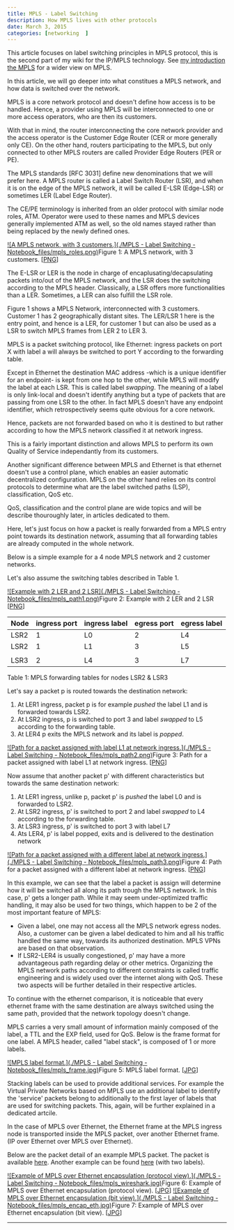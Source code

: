 ```yaml
---
title: MPLS - Label Switching
description: How MPLS lives with other protocols
date: March 3, 2015
categories: [networking  ]
---
```





This article focuses on label switching principles in MPLS protocol, this is the second part of my wiki for the IP/MPLS technology.
See [my introduction the MPLS](https://web.archive.org/web/20180904021807/http://couble.ovh/MPLS-basics.html) for a wider view on MPLS.

In this article, we will go deeper into what constitues a MPLS network, and how data is switched over the network.


MPLS is a core network protocol and doesn't define how access is to be handled. 
Hence, a provider using MPLS will be interconnected to one or more access operators, who are then its customers. 
  

With that in mind, the router interconnecting the core network provider and the access operator is the Customer Edge Router (CER or more generally only CE). 
On the other hand, routers participating to the MPLS, but only connected to other MPLS routers are called Provider Edge Routers (PER or PE).
  

The MPLS standards [RFC 3031] define new denominations that we will prefer here. 
A MPLS router is called a Label Switch Router (LSR), and when it is on the edge of the MPLS network, it will be called E-LSR (Edge-LSR) or sometimes LER (Label Edge Router).
  

The CE/PE terminology is inherited from an older protocol with similar node roles, ATM.
Operator were used to these names and MPLS devices generally implemented ATM as well, so the old names stayed rather than being replaced by the newly defined ones.

[![A MPLS network, with 3 customers.](./MPLS - Label Switching - Notebook_files/mpls_roles.png)](https://web.archive.org/web/20180904021807/http://couble.ovh/figures/mpls_roles.png)Figure 1: A MPLS network, with 3 customers. [[PNG](https://web.archive.org/web/20180904021807/http://couble.ovh/figures/mpls_roles.png)]

The E-LSR or LER is the node in charge of encaplusating/decapsulating packets into/out of the MPLS network, and the LSR does the switching according to the MPLS header.
Classically, a LSR offers more functionalities than a LER. Sometimes, a LER can also fulfill the LSR role.
  

Figure 1 shows a MPLS Network, interconnected with 3 customers. Customer 1 has 2 geographically distant sites. 
The LER/LSR 1 here is the entry point, and hence is a LER, for customer 1 but can also be used as a LSR to switch MPLS frames from LER 2 to LER 3.


MPLS is a packet switching protocol, like Ethernet: ingress packets on port X with label a will always be switched to port Y according to the forwarding table.
  

Except in Ethernet the destination MAC address -which is a unique identifier for an endpoint- is kept from one hop to the other, while MPLS will modify the label at each LSR. This is called label *swapping*.
The meaning of a label is only link-local and doesn't identify anything but a type of packets that are passing from one LSR to the other. 
In fact MPLS doesn't have any endpoint identifier, which retrospectively seems quite obvious for a core network.
  

Hence, packets are not forwarded based on who it is destined to but rather according to how the MPLS network classified it at network ingress.

This is a fairly important distinction and allows MPLS to perform its own Quality of Service independantly from its customers. 
  

Another significant difference between MPLS and Ethernet is that ethernet doesn't use a control plane, which enables an easier automatic decentralized configuration. 
MPLS on the other hand relies on its control protocols to determine what are the label switched paths (LSP), classification, QoS etc.
  

QoS, classification and the control plane are wide topics and will be describe thouroughly later, in articles dedicated to them.
  

Here, let's just focus on how a packet is really forwarded from a MPLS entry point towards its destination network, assuming that all forwarding tables are already computed in the whole network.

Below is a simple example for a 4 node MPLS network and 2 customer networks.
  

Let's also assume the switching tables described in Table 1.

[![Example with 2 LER and 2 LSR](./MPLS - Label Switching - Notebook_files/mpls_path1.png)](https://web.archive.org/web/20180904021807/http://couble.ovh/figures/mpls_path1.png)Figure 2: Example with 2 LER and 2 LSR [[PNG](https://web.archive.org/web/20180904021807/http://couble.ovh/figures/mpls_path1.png)]

| Node | ingress port | ingress label | egress port | egress label |
| --- | --- | --- | --- | --- |
| LSR2 | 1 | L0 | 2 | L4 |
| LSR2 | 1 | L1 | 3 | L5 |
|  |  |  |  |  |
| LSR3 | 2 | L4 | 3 | L7 |

Table 1: MPLS forwarding tables for nodes LSR2 & LSR3

Let's say a packet p is routed towards the destination network:

1. At LER1 ingress, packet p is for example *pushed* the label L1 and is forwarded towards LSR2.
2. At LSR2 ingress, p is switched to port 3 and label *swapped* to L5 according to the forwarding table.
3. At LER4 p exits the MPLS network and its label is *popped*.

[![Path for a packet assigned with label L1 at network ingress.](./MPLS - Label Switching - Notebook_files/mpls_path2.png)](https://web.archive.org/web/20180904021807/http://couble.ovh/figures/mpls_path2.png)Figure 3: Path for a packet assigned with label L1 at network ingress. [[PNG](https://web.archive.org/web/20180904021807/http://couble.ovh/figures/mpls_path2.png)]

Now assume that another packet p' with different characteristics but towards the same destination network:

1. At LER1 ingress, unlike p, packet p' is *pushed* the label L0 and is forwarded to LSR2.
2. At LSR2 ingress, p' is switched to port 2 and label *swapped* to L4 according to the forwarding table.
3. At LSR3 ingress, p' is switched to port 3 with label L7
4. Ats LER4, p' is label popped, exits and is delivered to the destination network

[![Path for a packet assigned with a different label at network ingress.](./MPLS - Label Switching - Notebook_files/mpls_path3.png)](https://web.archive.org/web/20180904021807/http://couble.ovh/figures/mpls_path3.png)Figure 4: Path for a packet assigned with a different label at network ingress. [[PNG](https://web.archive.org/web/20180904021807/http://couble.ovh/figures/mpls_path3.png)]

In this example, we can see that the label a packet is assign will determine how it will be switched all along its path trough the MPLS network.
In this case, p' gets a longer path. 
While it may seem under-optimized traffic handling, it may also be used for two things, which happen to be 2 of the most important feature of MPLS:

* Given a label, one may not access all the MPLS network egress nodes. Also, a customer can be given a label dedicated to him and all his traffic handled the same way, towards its authorized destination. 
 MPLS VPNs are based on that observation.
* If LSR2-LER4 is usually congestioned, p' may have a more advantageous path regarding delay or other metrics.
 Organizing the MPLS network paths according to different constraints is called traffic engineering and is widely used over the internet along with QoS. These two aspects will be further detailed in their respective articles.

To continue with the ethernet comparison, it is noticeable that every ethernet frame with the same destination are always switched using the same path, provided that the network topology doesn't change.


MPLS carries a very small amount of information mainly composed of the label, a TTL and the EXP field, used for QoS. 
Below is the frame format for one label. A MPLS header, called "label stack", is composed of 1 or more labels.

[![MPLS label format.](./MPLS - Label Switching - Notebook_files/mpls_frame.jpg)](https://web.archive.org/web/20180904021807/http://couble.ovh/figures/mpls_frame.jpg)Figure 5: MPLS label format. [[JPG](https://web.archive.org/web/20180904021807/http://couble.ovh/figures/mpls_frame.jpg)]

Stacking labels can be used to provide additional services.
For example the Virtual Private Networks based on MPLS use an additional label to identify the 'service' packets belong to additionally to the first layer of labels that are used for switching packets. This, again, will be further explained in a dedicated artcile.


In the case of MPLS over Ethernet, the Ethernet frame at the MPLS ingress node is transported inside the MPLS packet, over another Ethernet frame. (IP over Ethernet over MPLS over Ethernet).
  
Below are the packet detail of an example MPLS packet. The packet is available [here](https://web.archive.org/web/20180904021807/http://couble.ovh/assets/mpls1label.pcapng). 
Another example can be found [here](https://web.archive.org/web/20180904021807/http://couble.ovh/assets/mpls2labels.pcapng) (with two labels).

[![Example of MPLS over Ethernet encapsulation (protocol view).](./MPLS - Label Switching - Notebook_files/mpls_wireshark.jpg)](https://web.archive.org/web/20180904021807/http://couble.ovh/figures/mpls_wireshark.jpg)Figure 6: Example of MPLS over Ethernet encapsulation (protocol view). [[JPG](https://web.archive.org/web/20180904021807/http://couble.ovh/figures/mpls_wireshark.jpg)]
[![Example of MPLS over Ethernet encapsulation (bit view).](./MPLS - Label Switching - Notebook_files/mpls_encap_eth.jpg)](https://web.archive.org/web/20180904021807/http://couble.ovh/figures/mpls_encap_eth.jpg)Figure 7: Example of MPLS over Ethernet encapsulation (bit view). [[JPG](https://web.archive.org/web/20180904021807/http://couble.ovh/figures/mpls_encap_eth.jpg)]

---